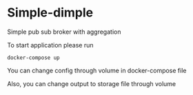 # Simple-dimple

Simple pub sub broker with aggregation

To start application please run
```
docker-compose up
```

You can change config through volume
in docker-compose file

Also, you can change output to storage file
through volume